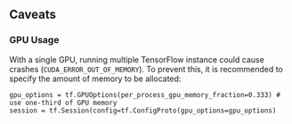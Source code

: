
Caveats
--------------------------------------------------

### GPU Usage 
With a single GPU, running multiple TensorFlow instance could cause crashes (`CUDA_ERROR_OUT_OF_MEMORY`).  To prevent this,
it is recommended to specify the amount of memory to be allocated:

    gpu_options = tf.GPUOptions(per_process_gpu_memory_fraction=0.333) # use one-third of GPU memory
    session = tf.Session(config=tf.ConfigProto(gpu_options=gpu_options)


